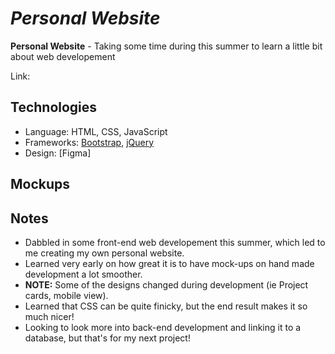 # *Personal Website*

**Personal Website** - Taking some time during this summer to learn a little bit about web developement

Link: 

## Technologies

* Language: HTML, CSS, JavaScript
* Frameworks: [Bootstrap](https://getbootstrap.com/docs/4.5/getting-started/introduction/), [jQuery](https://jquery.com/)
* Design: [Figma]

## Mockups



## Notes

 * Dabbled in some front-end web developement this summer, which led to me creating my own personal website.
 * Learned very early on how great it is to have mock-ups on hand made development a lot smoother.
 * **NOTE:** Some of the designs changed during development (ie Project cards, mobile view). 
 * Learned that CSS can be quite finicky, but the end result makes it so much nicer!
 * Looking to look more into back-end development and linking it to a database, but that's for my next project!

